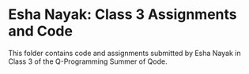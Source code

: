 # Esha Nayak: Class 3 Assignments and Code
This folder contains code and assignments submitted by Esha Nayak in Class 3 of the Q-Programming Summer of Qode.